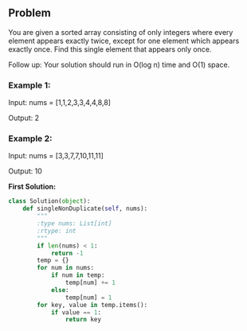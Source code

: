 ## Problem

You are given a sorted array consisting of only integers where every element appears exactly twice, except for one element which appears exactly once. Find this single element that appears only once.

Follow up: Your solution should run in O(log n) time and O(1) space.

### Example 1:

Input: nums = [1,1,2,3,3,4,4,8,8]

Output: 2

### Example 2:

Input: nums = [3,3,7,7,10,11,11]

Output: 10

**First Solution:**
```python
class Solution(object):
    def singleNonDuplicate(self, nums):
        """
        :type nums: List[int]
        :rtype: int
        """
        if len(nums) < 1:
            return -1
        temp = {}
        for num in nums:
            if num in temp:
                temp[num] += 1
            else:
                temp[num] = 1
        for key, value in temp.items():
            if value == 1:
                return key
```